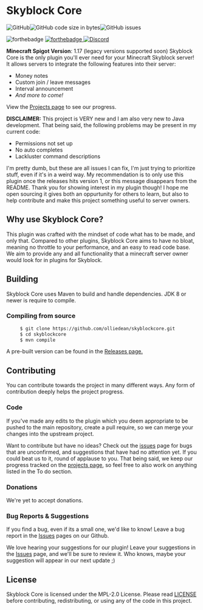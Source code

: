 # Skyblock Core
![GitHub](https://img.shields.io/github/license/olliedean/skyblockcore)![GitHub code size in bytes](https://img.shields.io/github/languages/code-size/olliedean/skyblockcore)![GitHub issues](https://img.shields.io/github/issues/olliedean/skyblockcore)

![forthebadge](https://forthebadge.com/images/badges/you-didnt-ask-for-this.svg)
[![forthebadge](https://img.shields.io/badge/SUPPORT%20ME%20ON-PATREON-f96854?style=for-the-badge)](https://patreon.com/olliedean)[
![Discord](https://img.shields.io/discord/490465787102887945?color=%235865F2&label=JOIN%20OUR%20DISCORD&style=for-the-badge)](https://discord.gg/KG6zhdd)

**Minecraft Spigot Version**: 1.17 (legacy versions supported soon)
Skyblock Core is the only plugin you'll ever need for your Minecraft Skyblock server! It allows servers to integrate the following features into their server:

- Money notes
- Custom join / leave messages
- Interval announcement
- *And more to come!*

View the [Projects page](https://github.com/olliedean/skyblockcore/projects/1) to see our progress.

**DISCLAIMER:**
This project is VERY new and I am also very new to Java development.
That being said, the following problems may be present in my current code:
- Permissions not set up
- No auto completes
- Lackluster command descriptions

I'm pretty dumb, but these are all issues I can fix, I'm just trying to prioritize stuff, even if it's in a weird way.
My recommendation is to only use this plugin once the releases hits version 1, or this message disappears from the README.
Thank you for showing interest in my plugin though! I hope me open sourcing it gives both an oppurtunity for others to learn, but also to help contribute and make this project something useful to server owners.

## Why use Skyblock Core?
This plugin was crafted with the mindset of code what has to be made, and only that. Compared to other plugins, Skyblock Core aims to have no bloat, meaning no throttle to your performance, and an easy to read code base. We aim to provide any and all functionality that a minecraft server owner would look for in plugins for Skyblock.


## Building
Skyblock Core uses Maven to build and handle dependencies. JDK 8 or newer is require to compile.
### Compiling from source
```bash
     $ git clone https://github.com/olliedean/skyblockcore.git
     $ cd skyblockcore
     $ mvn compile
```

A pre-built version can be found in the [Releases page.](https://github.com/olliedean/skyblockcore/releases)

## Contributing
You can contribute towards the project in many different ways. Any form of contribution deeply helps the project progress.
### Code
If you've made any edits to the plugin which you deem appropriate to be pushed to the main repository, create a pull require, so we can merge your changes into the upstream project.

Want to contribute but have no ideas? Check out the [issues](https://github.com/olliedean/skyblockcore/issues) page for bugs that are unconfirmed, and suggestions that have had no attention yet. If you could beat us to it, round of applause to you. That being said, we keep our progress tracked on the [projects page](https://github.com/olliedean/skyblockcore/projects/1), so feel free to also work on anything listed in the To do section.
### Donations
We're yet to accept donations.
### Bug Reports & Suggestions
If you find a bug, even if its a small one, we'd like to know! Leave a bug report in the [Issues](https://github.com/olliedean/skyblockcore/issues) pages on our Github.

We love hearing your suggestions for our plugin! Leave your suggestions in the  [Issues](https://github.com/olliedean/skyblockcore/issues) page, and we'll be sure to review it. Who knows, maybe your suggestion will appear in our next update ;)

## License
Skyblock Core is licensed under the MPL-2.0 License. Please read [LICENSE](https://github.com/olliedean/skyblockcore/blob/master/LICENSE) before contributing, redistributing, or using any of the code in this project.

